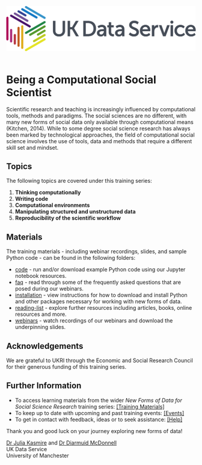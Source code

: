 ![UKDS Logo](./code/images/UKDS_Logos_Col_Grey_300dpi.png)<br>
<br>
# Being a Computational Social Scientist

Scientific research and teaching is increasingly influenced by computational tools, methods and paradigms. The social sciences are no different, with many new forms of social data only available through computational means (Kitchen, 2014). While to some degree social science research has always been marked by technological approaches, the field of computational social science involves the use of tools, data and methods that require a different skill set and mindset.

## Topics

The following topics are covered under this training series:
1. **Thinking computationally**
2. **Writing code**
3. **Computational environments**
4. **Manipulating structured and unstructured data**
5. **Reproducibility of the scientific workflow**

## Materials

The training materials - including webinar recordings, slides, and sample Python code - can be found in the following folders:
* [code](./code) - run and/or download example Python code using our Jupyter notebook resources.
* [faq](./faq) - read through some of the frequently asked questions that are posed during our webinars.
* [installation](./installation) - view instructions for how to download and install Python and other packages necessary for working with new forms of data.
* [reading-list](./reading-list) - explore further resources including articles, books, online resources and more.
* [webinars](./webinars) - watch recordings of our webinars and download the underpinning slides.

## Acknowledgements

We are grateful to UKRI through the Economic and Social Research Council for their generous funding of this training series.

## Further Information

* To access learning materials from the wider *New Forms of Data for Social Science Research* training series: <a href="https://github.com/UKDataServiceOpen/new-forms-of-data" target=_blank>[Training Materials]</a>
* To keep up to date with upcoming and past training events: <a href="https://ukdataservice.ac.uk/news-and-events/events" target=_blank>[Events]</a>
* To get in contact with feedback, ideas or to seek assistance: <a href="https://ukdataservice.ac.uk/help.aspx" target=_blank>[Help]</a>

Thank you and good luck on your journey exploring new forms of data! <br>

<a href="https://www.research.manchester.ac.uk/portal/julia.kasmire.html" target=_blank>Dr Julia Kasmire</a> and <a href="https://www.research.manchester.ac.uk/portal/diarmuid.mcdonnell.html" target=_blank>Dr Diarmuid McDonnell</a> <br />
UK Data Service  <br />
University of Manchester <br />